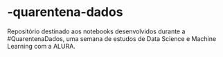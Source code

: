 # -quarentena-dados
Repositório destinado aos notebooks desenvolvidos durante a #QuarentenaDados, uma semana de estudos de Data Science e Machine Learning com a ALURA.
